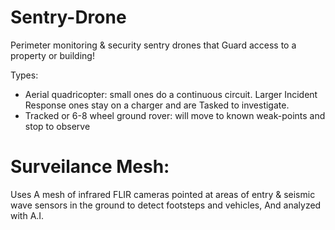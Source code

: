 # Sentry-Drone
Perimeter monitoring &amp; security sentry drones that Guard access to a property  or building!

Types:
- Aerial quadricopter: small ones do a continuous circuit. Larger Incident Response ones stay on a charger and are Tasked to investigate.
- Tracked or 6-8 wheel ground rover: will move to known weak-points and stop to observe

# Surveilance Mesh:
Uses A mesh of infrared FLIR cameras pointed at areas of entry & seismic wave sensors in the ground to detect footsteps and vehicles, And analyzed with A.I.

